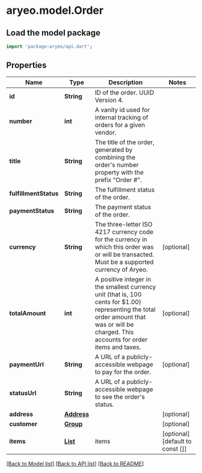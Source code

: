 # aryeo.model.Order

## Load the model package
```dart
import 'package:aryeo/api.dart';
```

## Properties
Name | Type | Description | Notes
------------ | ------------- | ------------- | -------------
**id** | **String** | ID of the order. UUID Version 4. | 
**number** | **int** | A vanity id used for internal tracking of orders for a given vendor. | 
**title** | **String** | The title of the order, generated by combining the order's number property with the prefix \"Order #\". | 
**fulfillmentStatus** | **String** | The fulfillment status of the order. | 
**paymentStatus** | **String** | The payment status of the order. | 
**currency** | **String** | The three-letter ISO 4217 currency code for the currency in which this order was or will be transacted. Must be a supported currency of Aryeo. | [optional] 
**totalAmount** | **int** | A positive integer in the smallest currency unit (that is, 100 cents for $1.00) representing the total order amount that was or will be charged. This accounts for order items and taxes.  | [optional] 
**paymentUrl** | **String** | A URL of a publicly-accessible webpage to pay for the order. | [optional] 
**statusUrl** | **String** | A URL of a publicly-accessible webpage to see the order's status. | 
**address** | [**Address**](Address.md) |  | [optional] 
**customer** | [**Group**](Group.md) |  | [optional] 
**items** | [**List<OrderItem>**](OrderItem.md) | items | [optional] [default to const []]

[[Back to Model list]](../README.md#documentation-for-models) [[Back to API list]](../README.md#documentation-for-api-endpoints) [[Back to README]](../README.md)



